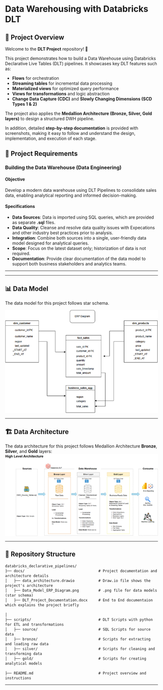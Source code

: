 # Data Warehousing with Databricks DLT

## 📖 Project Overview
Welcome to the **DLT Project** repository! 🚀

This project demonstrates how to build a Data Warehouse using Databricks Declarative Live Tables (DLT) pipelines. It showcases key DLT features such as:

- **Flows** for orchestration
- **Streaming tables** for incremental data processing
- **Materialized views** for optimized query performance
- **Views for transformations** and logic abstraction
- **Change Data Capture (CDC)** and **Slowly Changing Dimensions (SCD Types 1 & 2)**

The project also applies the **Medallion Architecture (Bronze, Silver, Gold layers)** to design a structured DWH pipeline.

In addition, detailed **step-by-step documentation** is provided with screenshots, making it easy to follow and understand the design, implementation, and execution of each stage.

## 🚀 Project Requirements

### Building the Data Warehouse (Data Engineering)

#### Objective
Develop a modern data warehouse using DLT Pipelines to consolidate sales data, enabling analytical reporting and informed decision-making.

#### Specifications
- **Data Sources**: Data is imported using SQL queries, which are provided as separate **.sql** files.
- **Data Quality**: Cleanse and resolve data quality issues with Expecations and other industry best practices prior to analysis.
- **Integration**: Combine both sources into a single, user-friendly data model designed for analytical queries.
- **Scope**: Focus on the latest dataset only; historization of data is not required.
- **Documentation**: Provide clear documentation of the data model to support both business stakeholders and analytics teams.

---
---
## 📊 Data Model
The data model for this project follows star schema.

![Data Model](docs/Data_Model_ERP_Diagram.png)

---
## 🏗️ Data Architecture
The data architecture for this project follows Medallion Architecture **Bronze**, **Silver**, and **Gold** layers:
![Data Architecture](docs/data_architecture.png)

---

## 📂 Repository Structure
```
databricks_declarative_pipelines/
├── docs/                                  # Project documentation and architecture details
│   ├── data_architecture.drawio           # Draw.io file shows the project's architecture
│   ├── Data_Model_ERP_Diagram.png         # .png file for data models (star schema)
│   ├── DLT_Project_Documentation.docx     # End to End documentaion which explains the project briefly

│
├── scripts/                               # DLT Scripts with python for ETL and transformations
│   ├── source/                            # SQL Scripts for source data
│   ├── bronze/                            # Scripts for extracting and loading raw data
│   ├── silver/                            # Scripts for cleaning and transforming data
│   ├── gold/                              # Scripts for creating analytical models

├── README.md                              # Project overview and instructions

```
---
